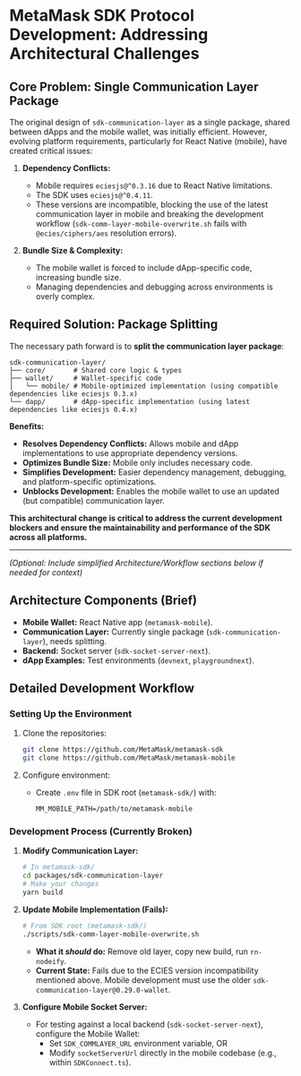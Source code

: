 # MetaMask SDK Protocol Development: Addressing Architectural Challenges

## Core Problem: Single Communication Layer Package

The original design of `sdk-communication-layer` as a single package, shared between dApps and the mobile wallet, was initially efficient. However, evolving platform requirements, particularly for React Native (mobile), have created critical issues:

1.  **Dependency Conflicts:**
    *   Mobile requires `eciesjs@^0.3.16` due to React Native limitations.
    *   The SDK uses `eciesjs@^0.4.11`.
    *   These versions are incompatible, blocking the use of the latest communication layer in mobile and breaking the development workflow (`sdk-comm-layer-mobile-overwrite.sh` fails with `@ecies/ciphers/aes` resolution errors).

2.  **Bundle Size & Complexity:**
    *   The mobile wallet is forced to include dApp-specific code, increasing bundle size.
    *   Managing dependencies and debugging across environments is overly complex.

## Required Solution: Package Splitting

The necessary path forward is to **split the communication layer package**:

```
sdk-communication-layer/
├── core/       # Shared core logic & types
├── wallet/     # Wallet-specific code
│   └── mobile/ # Mobile-optimized implementation (using compatible dependencies like eciesjs 0.3.x)
└── dapp/       # dApp-specific implementation (using latest dependencies like eciesjs 0.4.x)
```

**Benefits:**

*   **Resolves Dependency Conflicts:** Allows mobile and dApp implementations to use appropriate dependency versions.
*   **Optimizes Bundle Size:** Mobile only includes necessary code.
*   **Simplifies Development:** Easier dependency management, debugging, and platform-specific optimizations.
*   **Unblocks Development:** Enables the mobile wallet to use an updated (but compatible) communication layer.

**This architectural change is critical to address the current development blockers and ensure the maintainability and performance of the SDK across all platforms.**

---

*(Optional: Include simplified Architecture/Workflow sections below if needed for context)*

## Architecture Components (Brief)

*   **Mobile Wallet:** React Native app (`metamask-mobile`).
*   **Communication Layer:** Currently single package (`sdk-communication-layer`), needs splitting.
*   **Backend:** Socket server (`sdk-socket-server-next`).
*   **dApp Examples:** Test environments (`devnext`, `playgroundnext`).

## Detailed Development Workflow

### Setting Up the Environment

1.  Clone the repositories:
    ```bash
    git clone https://github.com/MetaMask/metamask-sdk
    git clone https://github.com/MetaMask/metamask-mobile
    ```

2.  Configure environment:
    *   Create `.env` file in SDK root (`metamask-sdk/`) with:
        ```
        MM_MOBILE_PATH=/path/to/metamask-mobile
        ```

### Development Process (Currently Broken)

1.  **Modify Communication Layer:**
    ```bash
    # In metamask-sdk/
    cd packages/sdk-communication-layer
    # Make your changes
    yarn build
    ```

2.  **Update Mobile Implementation (Fails):**
    ```bash
    # From SDK root (metamask-sdk/)
    ./scripts/sdk-comm-layer-mobile-overwrite.sh
    ```
    *   **What it *should* do:** Remove old layer, copy new build, run `rn-nodeify`.
    *   **Current State:** Fails due to the ECIES version incompatibility mentioned above. Mobile development must use the older `sdk-communication-layer@0.29.0-wallet`.

3.  **Configure Mobile Socket Server:**
    *   For testing against a local backend (`sdk-socket-server-next`), configure the Mobile Wallet:
        *   Set `SDK_COMMLAYER_URL` environment variable, OR
        *   Modify `socketServerUrl` directly in the mobile codebase (e.g., within `SDKConnect.ts`).
